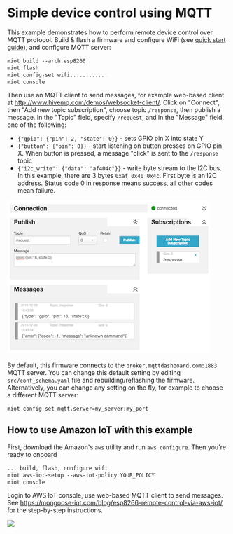 # Simple device control using MQTT

This example demonstrates how to perform remote device control over MQTT
protocol. Build & flash a firmware and configure WiFi
(see [quick start guide](https://mongoose-iot.com/docs/#/quickstart/)),
and configure MQTT server:

```
miot build --arch esp8266
miot flash
miot config-set wifi............
miot console
```

Then use an MQTT client to send messages, for example web-based client at
http://www.hivemq.com/demos/websocket-client/. Click on "Connect", then
"Add new topic subscription", choose topic `/response`, then publish
a message. In the "Topic" field, specify `/request`, and in the "Message"
field, one of the following:

- `{"gpio": {"pin": 2, "state": 0}}` - sets GPIO pin X into state Y
- `{"button": {"pin": 0}}` -
  start listening on button presses on GPIO pin X. When button is pressed,
  a message "click" is sent to the `/response` topic
- `{"i2c_write": {"data": "af404c"}}` - write byte stream to the I2C bus.
  In this example, there are 3 bytes `0xaf 0x40 0x4c`.
  First byte is an I2C address. Status code 0 in response means success,
  all other codes mean failure.

![Screenshot](shot.png?raw=true)

By default, this firmware connects to the `broker.mqttdashboard.com:1883`
MQTT server.
You can change this default setting by editing `src/conf_schema.yaml` file
and rebuilding/reflashing the firmware. Alternatively, you can change
any setting on the fly, for example to choose a different MQTT server:

```
miot config-set mqtt.server=my_server:my_port
```

## How to use Amazon IoT with this example
First, download the Amazon's `aws` utility and run `aws configure`.
Then you're ready to onboard

```
... build, flash, configure wifi
miot aws-iot-setup --aws-iot-policy YOUR_POLICY
miot console
```

Login to AWS IoT console, use web-based MQTT client to send messages.
See https://mongoose-iot.com/blog/esp8266-remote-control-via-aws-iot/
for the step-by-step instructions.

[![](https://img.youtube.com/vi/1iwwBXFBAcU/0.jpg)](https://www.youtube.com/watch?v=1iwwBXFBAcU)
